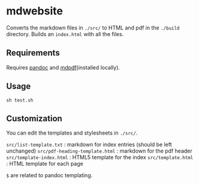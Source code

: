 # mdwebsite
Converts the markdown files in `./src/` to HTML and pdf in the `./build` directory. Builds an `index.html` with all the files.

## Requirements
Requires [pandoc](pandoc.org/) and [mdpdf](https://github.com/BlueHatbRit/mdpdf)(installed locally).

## Usage
```
sh test.sh
```

## Customization
You can edit the templates and stylesheets in `./src/`.

`src/list-template.txt` : markdown for index entries (should be left unchanged)
`src/pdf-heading-template.html` : markdown for the pdf header
`src/template-index.html` : HTML5 template for the index
`src/template.html` : HTML template for each page

`$` are related to pandoc templating.
